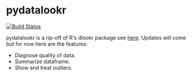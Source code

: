 # pydatalookr

[![Build Status](https://travis-ci.org/joemccann/dillinger.svg?branch=master)](https://travis-ci.org/joemccann/dillinger)

pydatalookr is a rip-off of R's dlookr package see [here](https://github.com/choonghyunryu/dlookr). Updates will come but for now here are the features:
  - Diagnose quality of data.
  - Summarize dataframe.
  - Show and treat outliers.
